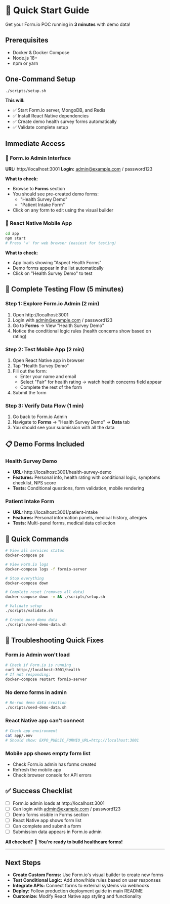 # 🚀 Quick Start Guide

Get your Form.io POC running in **3 minutes** with demo data!

## Prerequisites

- Docker & Docker Compose
- Node.js 18+
- npm or yarn

## One-Command Setup

```bash
./scripts/setup.sh
```

**This will:**
- ✅ Start Form.io server, MongoDB, and Redis
- ✅ Install React Native dependencies
- ✅ Create demo health survey forms automatically
- ✅ Validate complete setup

## Immediate Access

### 🏥 Form.io Admin Interface
**URL:** http://localhost:3001
**Login:** admin@example.com / password123

**What to check:**
- Browse to **Forms** section
- You should see pre-created demo forms:
  - "Health Survey Demo"
  - "Patient Intake Form"
- Click on any form to edit using the visual builder

### 📱 React Native Mobile App

```bash
cd app
npm start
# Press 'w' for web browser (easiest for testing)
```

**What to check:**
- App loads showing "Aspect Health Forms"
- Demo forms appear in the list automatically
- Click on "Health Survey Demo" to test

## 🧪 Complete Testing Flow (5 minutes)

### Step 1: Explore Form.io Admin (2 min)
1. Open http://localhost:3001
2. Login with admin@example.com / password123
3. Go to **Forms** → View "Health Survey Demo"
4. Notice the conditional logic rules (health concerns show based on rating)

### Step 2: Test Mobile App (2 min)
1. Open React Native app in browser
2. Tap "Health Survey Demo"
3. Fill out the form:
   - Enter your name and email
   - Select "Fair" for health rating → watch health concerns field appear
   - Complete the rest of the form
4. Submit the form

### Step 3: Verify Data Flow (1 min)
1. Go back to Form.io Admin
2. Navigate to **Forms** → "Health Survey Demo" → **Data** tab
3. You should see your submission with all the data

## 📋 Demo Forms Included

### Health Survey Demo
- **URL:** http://localhost:3001/health-survey-demo
- **Features:** Personal info, health rating with conditional logic, symptoms checklist, NPS score
- **Tests:** Conditional questions, form validation, mobile rendering

### Patient Intake Form
- **URL:** http://localhost:3001/patient-intake
- **Features:** Personal information panels, medical history, allergies
- **Tests:** Multi-panel forms, medical data collection

## 🔧 Quick Commands

```bash
# View all services status
docker-compose ps

# View Form.io logs
docker-compose logs -f formio-server

# Stop everything
docker-compose down

# Complete reset (removes all data)
docker-compose down -v && ./scripts/setup.sh

# Validate setup
./scripts/validate.sh

# Create more demo data
./scripts/seed-demo-data.sh
```

## 🚨 Troubleshooting Quick Fixes

### Form.io Admin won't load
```bash
# Check if Form.io is running
curl http://localhost:3001/health
# If not responding:
docker-compose restart formio-server
```

### No demo forms in admin
```bash
# Re-run demo data creation
./scripts/seed-demo-data.sh
```

### React Native app can't connect
```bash
# Check app environment
cat app/.env
# Should show: EXPO_PUBLIC_FORMIO_URL=http://localhost:3001
```

### Mobile app shows empty form list
- Check Form.io admin has forms created
- Refresh the mobile app
- Check browser console for API errors

## ✅ Success Checklist

- [ ] Form.io admin loads at http://localhost:3001
- [ ] Can login with admin@example.com / password123
- [ ] Demo forms visible in Forms section
- [ ] React Native app shows form list
- [ ] Can complete and submit a form
- [ ] Submission data appears in Form.io admin

**All checked?** 🎉 **You're ready to build healthcare forms!**

---

## Next Steps

- **Create Custom Forms:** Use Form.io's visual builder to create new forms
- **Test Conditional Logic:** Add show/hide rules based on user responses
- **Integrate APIs:** Connect forms to external systems via webhooks
- **Deploy:** Follow production deployment guide in main README
- **Customize:** Modify React Native app styling and functionality